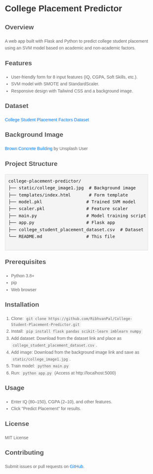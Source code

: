 <div class="readme-content">
  <h1>College Placement Predictor</h1>

  <h2>Overview</h2>
  <p>A web app built with Flask and Python to predict college student placement using an SVM model based on academic and non-academic factors.</p>

  <h2>Features</h2>
  <ul>
    <li>User-friendly form for 8 input features (IQ, CGPA, Soft Skills, etc.).</li>
    <li>SVM model with SMOTE and StandardScaler.</li>
    <li>Responsive design with Tailwind CSS and a background image.</li>
  </ul>

  <h2>Dataset</h2>
  <p><a href="https://www.kaggle.com/datasets/sahilislam007/college-student-placement-factors-dataset" target="_blank">College Student Placement Factors Dataset</a></p>

  <h2>Background Image</h2>
  <p><a href="https://unsplash.com/photos/brown-concrete-building-under-blue-sky-during-daytime-gnj9vj--FRY" target="_blank">Brown Concrete Building</a> by Unsplash User</p>

  <h2>Project Structure</h2>
  <pre>
college-placement-predictor/
├── static/college_image1.jpg  # Background image
├── templates/index.html       # Form template
├── model.pkl                 # Trained SVM model
├── scaler.pkl                # Feature scaler
├── main.py                   # Model training script
├── app.py                    # Flask app
├── college_student_placement_dataset.csv  # Dataset
└── README.md                 # This file
  </pre>

  <h2>Prerequisites</h2>
  <ul>
    <li>Python 3.8+</li>
    <li>pip</li>
    <li>Web browser</li>
  </ul>

  <h2>Installation</h2>
  <ol>
    <li>Clone: <code>git clone https://github.com/RibhvanPal/College-Student-Placement-Predictor.git</code></li>
    <li>Install: <code>pip install flask pandas scikit-learn imblearn numpy</code></li>
    <li>Add dataset: Download from the dataset link and place as <code>college_student_placement_dataset.csv</code>.</li>
    <li>Add image: Download from the background image link and save as <code>static/college_image1.jpg</code>.</li>
    <li>Train model: <code>python main.py</code></li>
    <li>Run: <code>python app.py</code> (Access at http://localhost:5000)</li>
  </ol>

  <h2>Usage</h2>
  <ul>
    <li>Enter IQ (80–150), CGPA (2–10), and other features.</li>
    <li>Click "Predict Placement" for results.</li>
  </ul>

  <h2>License</h2>
  <p>MIT License</p>

  <h2>Contributing</h2>
  <p>Submit issues or pull requests on <a href="https://github.com/RibhvanPal/College-Student-Placement-Predictor" target="_blank">GitHub</a>.</p>
</div>

<style>
  .readme-content {
    max-width: 800px;
    margin: 20px auto;
    padding: 20px;
    font-family: Arial, sans-serif;
    line-height: 1.6;
  }
  h1 {
    font-size: 2em;
    color: #333;
  }
  h2 {
    font-size: 1.5em;
    color: #555;
    margin-top: 20px;
  }
  p, ul, ol {
    color: #666;
  }
  ul, ol {
    padding-left: 20px;
  }
  a {
    color: #007BFF;
    text-decoration: none;
  }
  a:hover {
    text-decoration: underline;
  }
  pre {
    background: #f4f4f4;
    padding: 10px;
    border: 1px solid #ddd;
    overflow-x: auto;
  }
  code {
    background: #f4f4f4;
    padding: 2px 5px;
    border-radius: 3px;
  }
</style>
